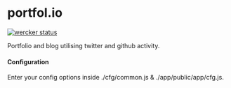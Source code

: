 portfol.io
======

[![wercker status](https://app.wercker.com/status/77d92be3f9d9629bc3526e48bd5f28c9/s "wercker status")](https://app.wercker.com/project/bykey/77d92be3f9d9629bc3526e48bd5f28c9)

Portfolio and blog utilising twitter and github activity.

#### Configuration
Enter your config options inside ./cfg/common.js & ./app/public/app/cfg.js.
